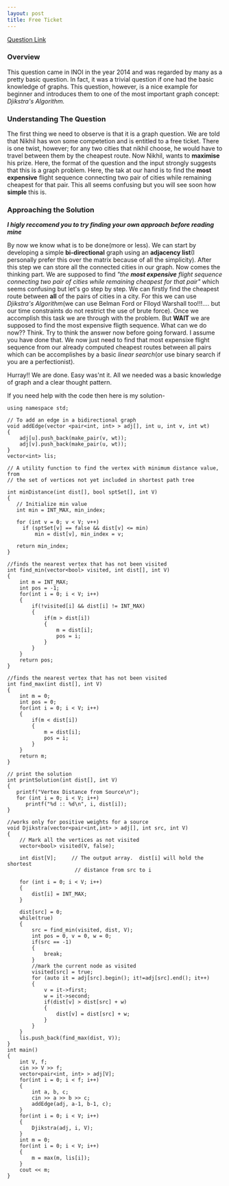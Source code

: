 ```yaml
---
layout: post
title: Free Ticket
---
```


[Question Link](https://www.codechef.com/INOIPRAC/problems/INOI1402)

### Overview

This question came in INOI in the year 2014 and was regarded by many as a pretty basic question. In fact, it was a trivial question if one had the basic knowledge of graphs. This question, however, is a nice example for beginner and introduces them to one of the most important graph concept: *Djikstra's Algorithm.*

### Understanding The Question

The first thing we need to observe is that it is a graph question. We are told that Nikhil has won some competetion and is entitled to a free ticket. There is one twist, however; for any two cities that nikhil choose, he would have to travel between them by the cheapest route. Now Nikhil, wants to **maximise** his prize. Here, the format of the question and the input strongly suggests that this is a graph problem. Here, the tak at our hand is to find the **most expensive** flight sequence connecting two pair of cities while remaining cheapest for that pair. This all seems confusing but you will see soon how **simple** this is.

### Approaching the Solution

_**I higly reccomend you to try finding your own approach before reading mine**_

By now we know what is to be done(more or less). We can start by developing a simple **bi-directional** graph using an **adjacency list**(I personally prefer this over the matrix because of all the simplicity). After this step we can store all the connected cities in our graph. Now comes the thinking part. We are supposed to find *"the **most expensive** flight sequence connecting two pair of cities while remaining cheapest for that pair"* which seems confusing but let's go step by step. We can firstly find the cheapest route between **all** of the pairs of cities in a city. For this we can use *Djikstra's Algorithm*(we can use Belman Ford or Flloyd Warshall too!!!.... but our time constraints do not restrict the use of brute force). Once we accomplish this task we are through with the problem. But **WAIT** we are supposed to find the most expensive fligth sequence. What can we do now?? Think. Try to think the answer now before going forward. I assume you have done that. We now just need to find that most expensixe flight sequence from our already computed cheapest routes between all pairs which can be accomplishes by a basic *linear search*(or use binary search if you are a perfectionist).

Hurray!! We are done. Easy was'nt it. All we needed was a basic knowledge of graph and a clear thought pattern.

If you need help with the code then here is my solution-

```#include<bits/stdc++.h>
using namespace std;

// To add an edge in a bidirectional graph
void addEdge(vector <pair<int, int> > adj[], int u, int v, int wt)
{
	adj[u].push_back(make_pair(v, wt));
	adj[v].push_back(make_pair(u, wt));
}
vector<int> lis;

// A utility function to find the vertex with minimum distance value, from
// the set of vertices not yet included in shortest path tree

int minDistance(int dist[], bool sptSet[], int V)
{
   // Initialize min value
   int min = INT_MAX, min_index;
  
   for (int v = 0; v < V; v++)
     if (sptSet[v] == false && dist[v] <= min)
         min = dist[v], min_index = v;
  
   return min_index;
}

//finds the nearest vertex that has not been visited
int find_min(vector<bool> visited, int dist[], int V)
{
	int m = INT_MAX;
	int pos = -1;
	for(int i = 0; i < V; i++)
	{
		if(!visited[i] && dist[i] != INT_MAX)
		{
			if(m > dist[i])
			{
				m = dist[i];
				pos = i;
			}
		}
	}
	return pos;
}

//finds the nearest vertex that has not been visited
int find_max(int dist[], int V)
{
	int m = 0;
	int pos = 0;
	for(int i = 0; i < V; i++)
	{
		if(m < dist[i])
		{
			m = dist[i];
			pos = i;
		}
	}
	return m;
}

// print the solution
int printSolution(int dist[], int V)
{
   printf("Vertex Distance from Source\n");
   for (int i = 0; i < V; i++)
      printf("%d :: %d\n", i, dist[i]);
}

//works only for positive weights for a source
void Djikstra(vector<pair<int,int> > adj[], int src, int V)
{
    // Mark all the vertices as not visited
    vector<bool> visited(V, false);
 
 	int dist[V];     // The output array.  dist[i] will hold the shortest
                      // distance from src to i
                      
    for (int i = 0; i < V; i++)
    {
        dist[i] = INT_MAX;
    }

    dist[src] = 0;                  
    while(true)
    {
        src = find_min(visited, dist, V);
        int pos = 0, v = 0, w = 0;
        if(src == -1)
        {
        	break;
		}
		//mark the current node as visited
        visited[src] = true;
		for (auto it = adj[src].begin(); it!=adj[src].end(); it++)
		{
			v = it->first;
			w = it->second;
			if(dist[v] > dist[src] + w)
			{
				dist[v] = dist[src] + w;
			}
		}
    }
    lis.push_back(find_max(dist, V));
}
int main()
{
	int V, f;
	cin >> V >> f;
	vector<pair<int, int> > adj[V];
	for(int i = 0; i < f; i++)
	{
		int a, b, c;
		cin >> a >> b >> c;
		addEdge(adj, a-1, b-1, c);
	}
	for(int i = 0; i < V; i++)
	{
		Djikstra(adj, i, V);
	}
	int m = 0;
	for(int i = 0; i < V; i++)
	{
		m = max(m, lis[i]);
	}
	cout << m;
}
```
